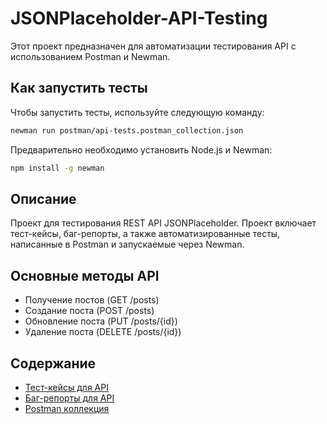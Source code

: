# JSONPlaceholder-API-Testing

Этот проект предназначен для автоматизации тестирования API с использованием Postman и Newman.

## Как запустить тесты

Чтобы запустить тесты, используйте следующую команду:

```bash
newman run postman/api-tests.postman_collection.json
```

Предварительно необходимо установить Node.js и Newman:
 ```bash
npm install -g newman
```
## Описание
Проект для тестирования REST API JSONPlaceholder. Проект включает тест-кейсы, баг-репорты, а также автоматизированные тесты, написанные в Postman и запускаемые через Newman.

## Основные методы API
- Получение постов (GET /posts)
- Создание поста (POST /posts)
- Обновление поста (PUT /posts/{id})
- Удаление поста (DELETE /posts/{id})

## Содержание
- [Тест-кейсы для API](api-test-cases.md)
- [Баг-репорты для API](api-bug-reports.md)
- [Postman коллекция](postman-collection.json)


